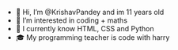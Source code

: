 - 👋 Hi, I’m @KrishavPandey and im 11 years old 
- 👀 I’m interested in coding + maths
- 🧠 I currently know HTML, CSS and Python 
- 🎓 My programming teacher is code with harry 
<!---
KrishavPandey/KrishavPandey is a ✨ special ✨ repository because its `README.md` (this file) appears on your GitHub profile.
You can click the Preview link to take a look at your changes.
--->
